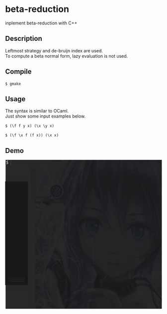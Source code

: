# beta-reduction
inplement beta-reduction with C++

## Description
Leftmost strategy and de-bruijn index are used.  
To compute a beta normal form, lazy evaluation is not used.  

## Compile
``` shell
$ gmake
```

## Usage
The syntax is similar to OCaml.  
Just show some input examples below.  

``` shell
$ (\f f y x) (\x \y x)
```

``` shell
$ (\f \x f (f x)) (\x x)
```

## Demo
![result](https://github.com/gasin/beta-reduction/blob/media/demo.gif)
